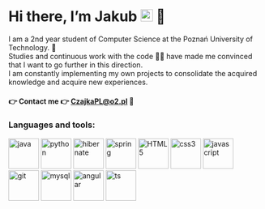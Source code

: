 # Hi there, I’m Jakub <a href="https://www.linkedin.com/in/jakub-c-66479a140/"><img src="https://cdn-icons-png.flaticon.com/512/174/174857.png?w=360" width='24px' height='24px'></a> 👋

I am a 2nd year student of Computer Science at the Poznań University of Technology. 🏫 <br>
Studies and continuous work with the code 👨‍💻 have made me convinced that I want to go further in this direction. <br>
I am constantly implementing my own projects to consolidate the acquired knowledge and acquire new experiences.

#### 👉 Contact me 👉 **CzajkaPL@o2.pl** 📧


### Languages and tools:
<p>
  <img src="https://icon-library.com/images/java-icon-png/java-icon-png-15.jpg" alt="java" width="60" height="60"/>
  <img src="https://upload.wikimedia.org/wikipedia/commons/thumb/0/0a/Python.svg/768px-Python.svg.png" alt="python" width="60" height="60"/>
  <img src="https://design.jboss.org/hibernate/logo/final/hibernate_logo_whitebkg_stacked.svg" alt="hibernate" width="60" height="60"/>
  <img src="https://www.svgrepo.com/show/354380/spring-icon.svg" alt="spring" width="60" height="60"/>
  <img src="https://cdn.jsdelivr.net/gh/devicons/devicon/icons/html5/html5-original.svg" alt="HTML5" width="60" height="60"/>
  <img src="https://cdn.jsdelivr.net/gh/devicons/devicon/icons/css3/css3-original.svg" alt="css3" width="60" height="60"/>
  <img src="https://cdn.jsdelivr.net/gh/devicons/devicon/icons/javascript/javascript-original.svg" alt="javascript" width="60" height="60"/>
  <img src="https://cdn.jsdelivr.net/gh/devicons/devicon/icons/git/git-original.svg" alt="git" width="60" height="60"/>
  <img src="https://cdn.jsdelivr.net/gh/devicons/devicon/icons/mysql/mysql-original-wordmark.svg" alt="mysql" width="60" height="60"/>
  <img src="https://angular.io/assets/images/logos/angularjs/AngularJS-Shield.svg" alt="angular" width="60" height="60"/>
  <img src="  https://cdn-icons-png.flaticon.com/512/919/919832.png" alt="ts" width="60" height="60"/>
</p>
